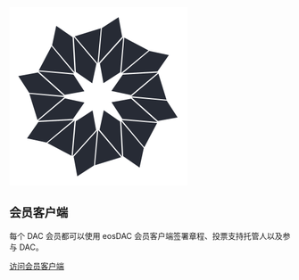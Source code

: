 ![会员客户端](/assets/tools/logo-black.svg)

会员客户端
---

每个 DAC 会员都可以使用 eosDAC 会员客户端签署章程、投票支持托管人以及参与 DAC。

[访问会员客户端](https://members.eosdac.io)
